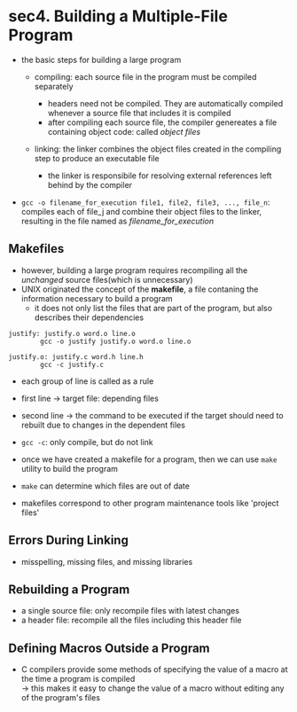 # sec4. Building a Multiple-File Program
- the basic steps for building a large program
    - compiling: each source file in the program must be compiled separately
        - headers need not be compiled. They are automatically compiled whenever a source file that includes it is compiled
        - after compiling each source file, the compiler genereates a file containing object code: called _object files_

    - linking: the linker combines the object files created in the compiling step to produce an executable file
        - the linker is responsibile for resolving external references left behind by the compiler

- ```gcc -o filename_for_execution file1, file2, file3, ..., file_n```: compiles each of file_j and combine their object files to the linker, resulting in the file named as _filename\_for\_execution_

## Makefiles
- however, building a large program requires recompiling all the _unchanged_ source files(which is unnecessary)
- UNIX originated the concept of the __makefile__, a file contaning the information necessary to build a program
     - it does not only list the files that are part of the program, but also describes their dependencies

```
justify: justify.o word.o line.o
        gcc -o justify justify.o word.o line.o

justify.o: justify.c word.h line.h
        gcc -c justify.c
```

- each group of line is called as a rule
- first line -> target file: depending files
- second line -> the command to be executed if the target should need to rebuilt due to changes in the dependent files
- ```gcc -c```: only compile, but do not link

- once we have created a makefile for a program, then we can use ```make``` utility to build the program
- ```make``` can determine which files are out of date
- makefiles correspond to other program maintenance tools like 'project files'

## Errors During Linking
- misspelling, missing files, and missing libraries

## Rebuilding a Program
- a single source file: only recompile files with latest changes
- a header file: recompile all the files including this header file

## Defining Macros Outside a Program
- C compilers provide some methods of specifying the value of a macro at the time a program is compiled  
-> this makes it easy to change the value of a macro without editing any of the program's files


